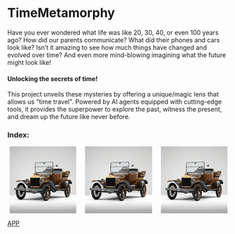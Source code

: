 # TimeMetamorphy

Have you ever wondered what life was like 20, 30, 40, or even 100 years ago? How did our parents communicate? What did their phones and cars look like? 
Isn’t it amazing to see how much things have changed and evolved over time? And even more mind-blowing imagining what the future might look like!

#### **Unlocking the secrets of time!**

This project unveils these mysteries by offering a unique/magic lens that allows us "time travel". Powered by AI agents equipped with cutting-edge tools, it provides the superpower to explore the past, witness the present, and dream up the future like never before.  

### Index:
<div style="display: flex; justify-content: center; align-items: center; gap: 20px; flex-direction: row;">
    <img src="https://github.com/AMfeta99/NLP_LLM/blob/main/AI_Agents/Object_Evolution_Generator/car_evolution.gif" 
         alt="Past Evolution" style="width: 30%;">
    <img src="https://github.com/AMfeta99/NLP_LLM/blob/main/AI_Agents/Object_Evolution_Generator/car_evolution.gif" 
         alt="Present Evolution" style="width: 30%;">
    <img src="https://github.com/AMfeta99/NLP_LLM/blob/main/AI_Agents/Object_Evolution_Generator/car_evolution.gif" 
         alt="Future Evolution" style="width: 30%;">
</div>





[APP](https://huggingface.co/spaces/AMfeta99/Object_Evolution_Generator)

